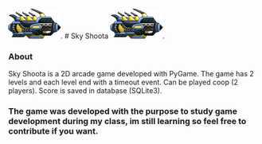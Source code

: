 ![alt text](https://github.com/luis0taviio/Shoota/blob/master/asset/Player1.png?raw=true "Sky Shoota"). # Sky Shoota ![alt text](https://github.com/luis0taviio/Shoota/blob/master/asset/Player1.png?raw=true "Sky Shoota").




### About 

Sky Shoota is a 2D arcade game developed with PyGame. The game has 2 levels and each level end with a timeout event. 
Can be played coop (2 players).
Score is saved in database (SQLite3).


### The game was developed with the purpose to study game development during my class, im still learning so feel free to contribute if you want.
